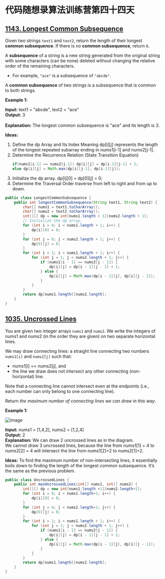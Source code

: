 # 代码随想录算法训练营第四十四天
## [1143. Longest Common Subsequence](https://leetcode.com/problems/longest-common-subsequence/description/)

Given two strings `text1` and `text2`, return the length of their longest **common subsequence**. If there is no **common subsequence**, return `0`.

A **subsequence** of a string is a new string generated from the original string with some characters (can be none) deleted without changing the relative order of the remaining characters.
* For example, `"ace"` is a subsequence of `"abcde"`.

A **common subsequence** of two strings is a subsequence that is common to both strings.

**Example 1:**

**Input:** text1 = "abcde", text2 = "ace" <br> 
**Output:** 3 <br>  
**Explanation:** The longest common subsequence is "ace" and its length is 3.

**Ideas:**
1. Define the dp Array and Its Index Meaning
   dp[i][j] represents the length of the longest repeated subarray ending in nums1[i-1] and nums2[j-1].
2. Determine the Recurrence Relation (State Transition Equation)
   ```Java
   if(nums1[i-1] == nums2[j-1]) dp[i][j] = dp[i-1][j-1] + 1;
   else dp[i][j] = Math.max(dp[i][j-1], dp[i-1][j]);
   ```
3. Initialize the dp array.
   dp[i][0] = dp[0][j] = 0;
4. Determine the Traversal Order
   traverse from left to right and from up to down.

```Java
public class LongestCommonSubsequence {
    public int longestCommonSubsequence(String text1, String text2) {
        char[] nums1 = text1.toCharArray();
        char[] nums2 = text2.toCharArray();
        int[][] dp = new int[nums1.length + 1][nums2.length + 1];
        // Initialize the dp array.
        for (int i = 0; i < nums1.length + 1; i++) {
            dp[i][0] = 0;
        }
        for (int j = 0; j < nums2.length + 1; j++) {
            dp[0][j] = 0;
        }
        for (int i = 1; i < nums1.length + 1; i++) {
            for (int j = 1; j < nums2.length + 1; j++) {
                if (nums1[i - 1] == nums2[j - 1]) {
                    dp[i][j] = dp[i - 1][j - 1] + 1;
                } else {
                    dp[i][j] = Math.max(dp[i - 1][j], dp[i][j - 1]);
                }
            }
        }
        return dp[nums1.length][nums2.length];
    }
}
```

## [1035. Uncrossed Lines](https://leetcode.com/problems/uncrossed-lines/description/)

You are given two integer arrays `nums1` and `nums2`. We write the integers of nums1 and nums2 (in the order they are given) on two separate horizontal lines.

We may draw connecting lines: a straight line connecting two numbers `nums1[i]` and `nums2[j]` such that:

* nums1[i] == nums2[j], and
* the line we draw does not intersect any other connecting (non-horizontal) line.

Note that a connecting line cannot intersect even at the endpoints (i.e., each number can only belong to one connecting line).

Return *the maximum number of connecting lines we can draw in this way*.

**Example 1:**

![image](https://github.com/user-attachments/assets/5dd6340d-2a2c-4b26-9ac7-c0eabac6f08e)

**Input:** nums1 = [1,4,2], nums2 = [1,2,4] <br>
**Output:** 2 <br>
**Explanation:** We can draw 2 uncrossed lines as in the diagram. <br>
We cannot draw 3 uncrossed lines, because the line from nums1[1] = 4 to nums2[2] = 4 will intersect the line from nums1[2]=2 to nums2[1]=2.

**Ideas:**
To find the maximum number of non-intersecting lines, it essentially boils down to finding the length of the longest common subsequence. It’s the same as the previous problem.

```Java
public class UncrossedLines {
    public int maxUncrossedLines(int[] nums1, int[] nums2) {
        int[][] dp = new int[nums1.length +1][nums2.length+1];
        for (int i = 0; i < nums1.length+1; i++) {
            dp[i][0] = 0;
        }
        for (int j = 0; j < nums2.length+1; j++) {
            dp[0][j] = 0;
        }
        for (int i = 1; i < nums1.length + 1; i++) {
            for (int j = 1; j < nums2.length + 1; j++) {
                if (nums1[i - 1] == nums2[j - 1]) {
                    dp[i][j] = dp[i - 1][j - 1] + 1;
                } else {
                    dp[i][j] = Math.max(dp[i - 1][j], dp[i][j - 1]);
                }
            }
        }
        return dp[nums1.length][nums2.length];
    }
}
```






































